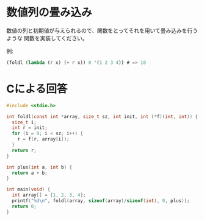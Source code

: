 # 数値列の畳み込み

数値の列と初期値が与えられるので、関数をとってそれを用いて畳み込みを行うような
関数を実装してください。

例:
```Scheme
(foldl (lambda (r x) (+ r x)) 0 '(1 2 3 4)) # => 10
```

# Cによる回答

```C
#include <stdio.h>

int foldl(const int *array, size_t sz, int init, int (*f)(int, int)) {
  size_t i;
  int r = init;
  for (i = 0; i < sz; i++) {
    r = f(r, array[i]);
  }
  return r;
}

int plus(int a, int b) {
  return a + b;
}

int main(void) {
  int array[] = {1, 2, 3, 4};
  printf("%d\n", foldl(array, sizeof(array)/sizeof(int), 0, plus));
  return 0;
}
```
